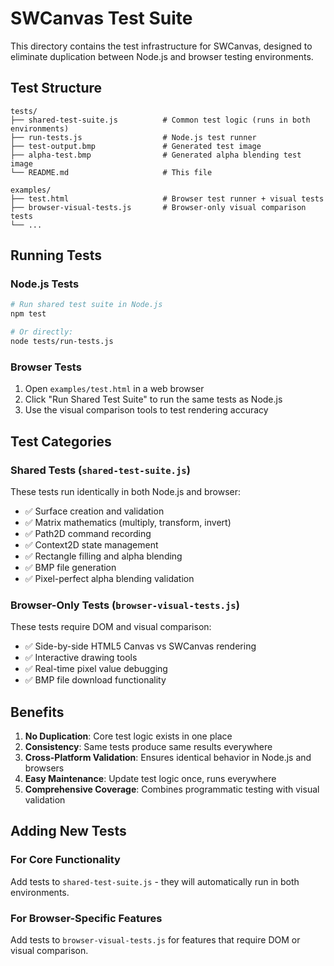# SWCanvas Test Suite

This directory contains the test infrastructure for SWCanvas, designed to eliminate duplication between Node.js and browser testing environments.

## Test Structure

```
tests/
├── shared-test-suite.js          # Common test logic (runs in both environments)
├── run-tests.js                  # Node.js test runner  
├── test-output.bmp               # Generated test image
├── alpha-test.bmp                # Generated alpha blending test image
└── README.md                     # This file

examples/
├── test.html                     # Browser test runner + visual tests
├── browser-visual-tests.js       # Browser-only visual comparison tests
└── ...
```

## Running Tests

### Node.js Tests
```bash
# Run shared test suite in Node.js
npm test

# Or directly:
node tests/run-tests.js
```

### Browser Tests
1. Open `examples/test.html` in a web browser
2. Click "Run Shared Test Suite" to run the same tests as Node.js
3. Use the visual comparison tools to test rendering accuracy

## Test Categories

### Shared Tests (`shared-test-suite.js`)
These tests run identically in both Node.js and browser:
- ✅ Surface creation and validation
- ✅ Matrix mathematics (multiply, transform, invert)  
- ✅ Path2D command recording
- ✅ Context2D state management
- ✅ Rectangle filling and alpha blending
- ✅ BMP file generation
- ✅ Pixel-perfect alpha blending validation

### Browser-Only Tests (`browser-visual-tests.js`)
These tests require DOM and visual comparison:
- ✅ Side-by-side HTML5 Canvas vs SWCanvas rendering
- ✅ Interactive drawing tools
- ✅ Real-time pixel value debugging
- ✅ BMP file download functionality

## Benefits

1. **No Duplication**: Core test logic exists in one place
2. **Consistency**: Same tests produce same results everywhere
3. **Cross-Platform Validation**: Ensures identical behavior in Node.js and browsers
4. **Easy Maintenance**: Update test logic once, runs everywhere
5. **Comprehensive Coverage**: Combines programmatic testing with visual validation

## Adding New Tests

### For Core Functionality
Add tests to `shared-test-suite.js` - they will automatically run in both environments.

### For Browser-Specific Features
Add tests to `browser-visual-tests.js` for features that require DOM or visual comparison.